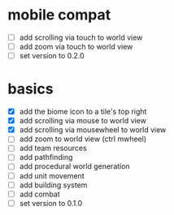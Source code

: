# mobile compat

- [ ] add scrolling via touch to world view
- [ ] add zoom via touch to world view
- [ ] set version to 0.2.0

# basics

- [x] add the biome icon to a tile's top right
- [x] add scrolling via mouse to world view
- [x] add scrolling via mousewheel to world view
- [ ] add zoom to world view (ctrl mwheel)
- [ ] add team resources
- [ ] add pathfinding
- [ ] add procedural world generation
- [ ] add unit movement
- [ ] add building system
- [ ] add combat
- [ ] set version to 0.1.0
